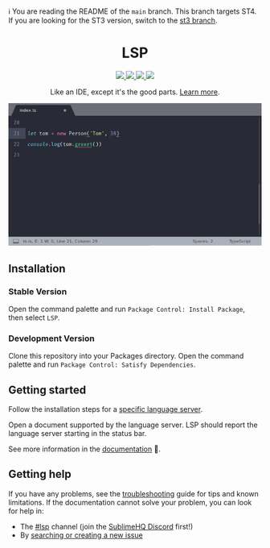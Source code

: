 :information_source: You are reading the README of the `main` branch. This branch targets ST4. If you are looking for the ST3 version, switch to the [st3 branch](https://github.com/sublimelsp/LSP/tree/st3).

<p>
  <h1 align="center">LSP</h1>
</p>

<p align="center">
  <a href="https://github.com/sublimelsp/LSP/blob/main/LICENSE">
    <img src="https://img.shields.io/github/license/sublimelsp/LSP">
  </a>
  <a href="https://github.com/sublimelsp/LSP/releases">
    <img src="https://img.shields.io/github/release/sublimelsp/LSP.svg">
  </a>
  <a href="https://lsp.sublimetext.io">
    <img src="https://img.shields.io/badge/docs-ST4-blue">
  </a>
  <a href="#chat">
    <img src="https://img.shields.io/discord/280102180189634562?label=SublimeHQ%20Discord&logo=discord">
  </a>
  <br>
</p>

<p align="center">Like an IDE, except it's the good parts. <a href="https://lsp.sublimetext.io">Learn more</a>.</p>

<p align="center"><img src="docs/src/images/showcase.gif" alt="TypeScript Server Example"></img></p>

## Installation

### Stable Version

Open the command palette and run `Package Control: Install Package`, then select `LSP`.

### Development Version

Clone this repository into your Packages directory. Open the command palette and run `Package Control: Satisfy Dependencies`.

## Getting started

Follow the installation steps for a [specific language server](https://lsp.sublimetext.io/language_servers).

Open a document supported by the language server. LSP should report the language server starting in the status bar.

See more information in the [documentation](https://lsp.sublimetext.io) :open_book:.

## Getting help

If you have any problems, see the [troubleshooting](https://sublimelsp.github.io/LSP/troubleshooting/) guide for tips and known limitations. If the documentation cannot solve your problem, you can look for help in:
<a name="chat"></a>

* The [#lsp](https://discordapp.com/channels/280102180189634562/645268178397560865) channel (join the [SublimeHQ Discord](https://discord.gg/TZ5WN8t) first!)
* By [searching or creating a new issue](https://github.com/sublimelsp/LSP/issues)
